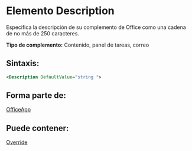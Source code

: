 
# Elemento Description
Especifica la descripción de su complemento de Office como una cadena de no más de 250 caracteres.

 **Tipo de complemento:** Contenido, panel de tareas, correo


## Sintaxis:


```XML
<Description DefaultValue="string ">
```


## Forma parte de:

[OfficeApp](../../reference/manifest/officeapp.md)


## Puede contener:

[Override](../../reference/manifest/override.md)


